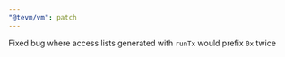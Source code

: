 ```yaml
---
"@tevm/vm": patch
---
```


Fixed bug where access lists generated with `runTx` would prefix `0x` twice
